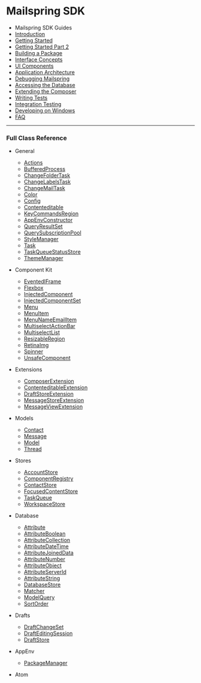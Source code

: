 # Mailspring SDK

* Mailspring SDK Guides
* [Introduction](/README.md)
* [Getting Started](/guides/GettingStarted.md)
* [Getting Started Part 2](/guides/GettingStarted-2.md)
* [Building a Package](/guides/PackageOverview.md)
* [Interface Concepts](/guides/InterfaceConcepts.md)
* [UI Components](/guides/React.md)
* [Application Architecture](/guides/Architecture.md)
* [Debugging Mailspring](/guides/Debugging.md)
* [Accessing the Database](/guides/Database.md)
* [Extending the Composer](/guides/ComposerExtensions.md)
* [Writing Tests](/guides/WritingSpecs.md)
* [Integration Testing](/guides/IntegrationTesting.md)
* [Developing on Windows](/guides/Windows.md)
* [FAQ](/guides/FAQ.md)

----

### Full Class Reference

* General
    * [Actions](/classes/Actions.md)
    * [BufferedProcess](/classes/BufferedProcess.md)
    * [ChangeFolderTask](/classes/ChangeFolderTask.md)
    * [ChangeLabelsTask](/classes/ChangeLabelsTask.md)
    * [ChangeMailTask](/classes/ChangeMailTask.md)
    * [Color](/classes/Color.md)
    * [Config](/classes/Config.md)
    * [Contenteditable](/classes/Contenteditable.md)
    * [KeyCommandsRegion](/classes/KeyCommandsRegion.md)
    * [AppEnvConstructor](/classes/AppEnvConstructor.md)
    * [QueryResultSet](/classes/QueryResultSet.md)
    * [QuerySubscriptionPool](/classes/QuerySubscriptionPool.md)
    * [StyleManager](/classes/StyleManager.md)
    * [Task](/classes/Task.md)
    * [TaskQueueStatusStore](/classes/TaskQueueStatusStore.md)
    * [ThemeManager](/classes/ThemeManager.md)

* Component Kit
    * [EventedIFrame](/classes/EventedIFrame.md)
    * [Flexbox](/classes/Flexbox.md)
    * [InjectedComponent](/classes/InjectedComponent.md)
    * [InjectedComponentSet](/classes/InjectedComponentSet.md)
    * [Menu](/classes/Menu.md)
    * [MenuItem](/classes/MenuItem.md)
    * [MenuNameEmailItem](/classes/MenuNameEmailItem.md)
    * [MultiselectActionBar](/classes/MultiselectActionBar.md)
    * [MultiselectList](/classes/MultiselectList.md)
    * [ResizableRegion](/classes/ResizableRegion.md)
    * [RetinaImg](/classes/RetinaImg.md)
    * [Spinner](/classes/Spinner.md)
    * [UnsafeComponent](/classes/UnsafeComponent.md)

* Extensions
    * [ComposerExtension](/classes/ComposerExtension.md)
    * [ContenteditableExtension](/classes/ContenteditableExtension.md)
    * [DraftStoreExtension](/classes/DraftStoreExtension.md)
    * [MessageStoreExtension](/classes/MessageStoreExtension.md)
    * [MessageViewExtension](/classes/MessageViewExtension.md)

* Models
    * [Contact](/classes/Contact.md)
    * [Message](/classes/Message.md)
    * [Model](/classes/Model.md)
    * [Thread](/classes/Thread.md)

* Stores
    * [AccountStore](/classes/AccountStore.md)
    * [ComponentRegistry](/classes/ComponentRegistry.md)
    * [ContactStore](/classes/ContactStore.md)
    * [FocusedContentStore](/classes/FocusedContentStore.md)
    * [TaskQueue](/classes/TaskQueue.md)
    * [WorkspaceStore](/classes/WorkspaceStore.md)

* Database
    * [Attribute](/classes/Attribute.md)
    * [AttributeBoolean](/classes/AttributeBoolean.md)
    * [AttributeCollection](/classes/AttributeCollection.md)
    * [AttributeDateTime](/classes/AttributeDateTime.md)
    * [AttributeJoinedData](/classes/AttributeJoinedData.md)
    * [AttributeNumber](/classes/AttributeNumber.md)
    * [AttributeObject](/classes/AttributeObject.md)
    * [AttributeServerId](/classes/AttributeServerId.md)
    * [AttributeString](/classes/AttributeString.md)
    * [DatabaseStore](/classes/DatabaseStore.md)
    * [Matcher](/classes/Matcher.md)
    * [ModelQuery](/classes/ModelQuery.md)
    * [SortOrder](/classes/SortOrder.md)

* Drafts
    * [DraftChangeSet](/classes/DraftChangeSet.md)
    * [DraftEditingSession](/classes/DraftEditingSession.md)
    * [DraftStore](/classes/DraftStore.md)

* AppEnv
    * [PackageManager](/classes/PackageManager.md)

* Atom
